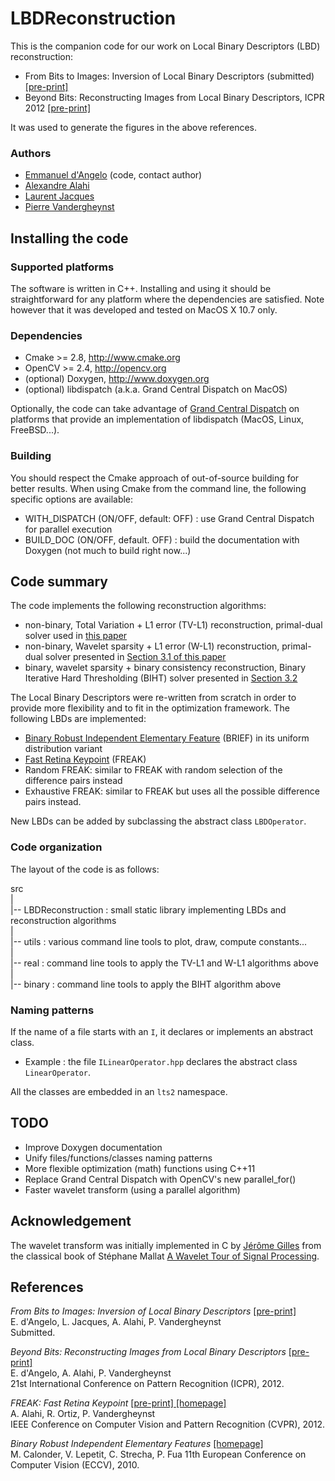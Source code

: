 LBDReconstruction
=================

This is the companion code for our work on Local Binary Descriptors (LBD) reconstruction:

* From Bits to Images: Inversion of Local Binary Descriptors (submitted) [ \[pre-print\] ][arxiv]
* Beyond Bits: Reconstructing Images from Local Binary Descriptors, ICPR 2012 [ \[pre-print\] ][icpr12]

It was used to generate the figures in the above references.

### Authors

* [Emmanuel d'Angelo](mailto:emmanuel.dangelo@epfl.ch) (code, contact author)
* [Alexandre Alahi](http://www.ivpe.com)
* [Laurent Jacques](http://perso.uclouvain.be/laurent.jacques/)
* [Pierre Vandergheynst](http://personnes.epfl.ch/pierre.vandergheynst)

## Installing the code

### Supported platforms

The software is written in C++. Installing and using it should be straightforward for any platform where the dependencies are satisfied.
Note however that it was developed and tested on MacOS X 10.7 only.

### Dependencies

* Cmake >= 2.8, <http://www.cmake.org>
* OpenCV >= 2.4, <http://opencv.org>
* (optional) Doxygen, <http://www.doxygen.org>
* (optional) libdispatch (a.k.a. Grand Central Dispatch on MacOS)

Optionally, the code can take advantage of [Grand Central Dispatch](http://en.wikipedia.org/wiki/Grand_central_dispatch) on platforms that provide an implementation of libdispatch (MacOS, Linux, FreeBSD...).

### Building 

You should respect the Cmake approach of out-of-source building for better results.
When using Cmake from the command line, the following specific options are available:

* WITH\_DISPATCH (ON/OFF, default: OFF) : use Grand Central Dispatch for parallel execution
* BUILD\_DOC (ON/OFF, default. OFF) : build the documentation with Doxygen (not much to build right now...)

## Code summary

The code implements the following reconstruction algorithms:

* non-binary, Total Variation + L1 error (TV-L1) reconstruction, primal-dual solver used in [this paper][icpr12]
* non-binary, Wavelet sparsity + L1 error (W-L1) reconstruction, primal-dual solver presented in [Section 3.1  of this paper][arxiv]
* binary, wavelet sparsity + binary consistency reconstruction, Binary Iterative Hard Thresholding (BIHT) solver presented in [Section 3.2][arxiv]

The Local Binary Descriptors were re-written from scratch in order to provide more flexibility and to fit in the optimization framework.
The following LBDs are implemented:

* [Binary Robust Independent Elementary Feature][brief] (BRIEF) in its uniform distribution variant
* [Fast Retina Keypoint][freak] (FREAK)
* Random FREAK: similar to FREAK with random selection of the difference pairs instead
* Exhaustive FREAK: similar to FREAK but uses all the possible difference pairs instead.

New LBDs can be added by subclassing the abstract class `LBDOperator`.

### Code organization

The layout of the code is as follows:

src  
 |  
 |\-\- LBDReconstruction : small static library implementing LBDs and reconstruction algorithms  
 |  
 |\-\- utils : various command line tools to plot, draw, compute constants...  
 |  
 |\-\- real : command line tools to apply the TV-L1 and W-L1 algorithms above  
 |  
 |\-\- binary : command line tools to apply the BIHT algorithm above  

### Naming patterns

If the name of a file starts with an `I`, it declares or implements an abstract class.

* Example : the file `ILinearOperator.hpp` declares the abstract class `LinearOperator`.

All the classes are embedded in an `lts2` namespace.

## TODO

* Improve Doxygen documentation
* Unify files/functions/classes naming patterns
* More flexible optimization (math) functions using C++11
* Replace Grand Central Dispatch with OpenCV's new parallel_for()
* Faster wavelet transform (using a parallel algorithm)

## Acknowledgement

The wavelet transform was initially implemented in C by [Jérôme Gilles](http://www.math.ucla.edu/~jegilles/) from the classical book of Stéphane Mallat [A Wavelet Tour of Signal Processing](http://www.amazon.com/exec/obidos/tg/detail/-/012466606X/).

## References

_From Bits to Images: Inversion of Local Binary Descriptors_ [ \[pre-print\] ][arxiv]  
E. d'Angelo, L. Jacques, A. Alahi, P. Vandergheynst  
Submitted.

_Beyond Bits: Reconstructing Images from Local Binary Descriptors_ [ \[pre-print\] ][icpr12]  
E. d'Angelo, A. Alahi, P. Vandergheynst  
21st International Conference on Pattern Recognition (ICPR), 2012.

_FREAK: Fast Retina Keypoint_ [ \[pre-print\] ][freak] [ \[homepage\] ][freak-home]  
A. Alahi, R. Ortiz, P. Vandergheynst  
IEEE Conference on Computer Vision and Pattern Recognition (CVPR), 2012.  

_Binary Robust Independent Elementary Features_ [ \[homepage\] ][brief]  
M. Calonder, V. Lepetit, C. Strecha, P. Fua
11th European Conference on Computer Vision (ECCV), 2010.

[icpr12]: http://infoscience.epfl.ch/record/178299 "Beyond Bits: Reconstructing Images from Local Binary Descriptors"

[arxiv]: http://arxiv.org "From Bits to Images: Inversion of Local Binary Descriptors"

[brief]: http://cvlab.epfl.ch/research/detect/brief/ "BRIEF homepage"

[freak]: http://infoscience.epfl.ch/record/175537 "FREAK"

[freak-home]: http://www.ivpe.com/freak.htm "FREAK homepage"
